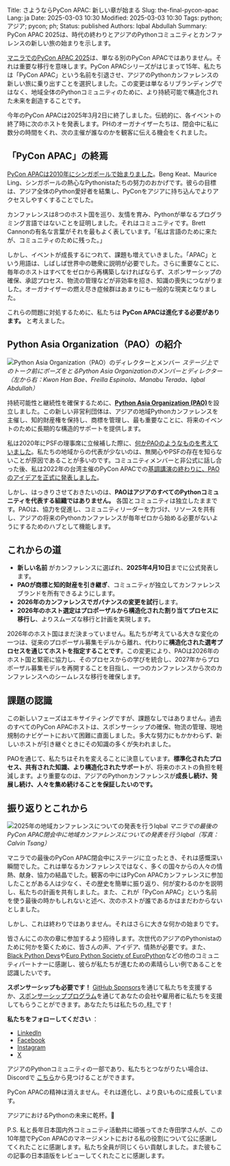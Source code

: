 Title: さようならPyCon APAC: 新しい章が始まる
Slug: the-final-pycon-apac
Lang: ja
Date: 2025-03-03 10:30
Modified: 2025-03-03 10:30
Tags: python; アジア; pycon; ph;
Status: published
Authors: Iqbal Abdullah
Summary: PyCon APAC 2025は、時代の終わりとアジアのPythonコミュニティとカンファレンスの新しい旅の始まりを示します。

[マニラでのPyCon APAC 2025](https://pycon-apac.python.ph)は、単なる別のPyCon APACではありません。それは重要な移行を意味します。PyCon APACシリーズがはじまって15年、私たちは「PyCon APAC」という名前を引退させ、アジアのPythonカンファレンスの新しい旅に乗り出すことを選択しました。この変更は単なるリブランディングではなく、地域全体のPythonコミュニティのために、より持続可能で構造化された未来を創造することです。

今年のPyCon APACは2025年3月2日に終了しました。伝統的に、各イベントの終了時に次のホストを発表します。PHのオーガナイザーたちは、閉会中に私に数分の時間をくれ、次の主催が誰なのかを観客に伝える機会をくれました。

## 「PyCon APAC」の終焉

[PyCon APACは2010年にシンガポールで始まりました](https://pycon.blogspot.com/2010/04/pycon-apac-early-bird-and-tutorial.html)。Beng Keat、Maurice Ling、シンガポールの熱心なPythonistaたちの努力のおかげです。彼らの目標は、アジア全体のPython愛好者を結集し、PyConをアジアに持ち込んでよりアクセスしやすくすることでした。

カンファレンスは8つのホスト国を巡り、友情を育み、Pythonが単なるプログラミング言語ではないことを証明しました。それはコミュニティです。Brett Cannonの有名な言葉がそれを最もよく表しています。「私は言語のために来たが、コミュニティのために残った。」

しかし、イベントが成長するにつれて、課題も増えていきました。「APAC」という用語は、しばしば世界中の聴衆に説明が必要でした。さらに重要なことに、毎年のホストはすべてをゼロから再構築しなければならず、スポンサーシップの確保、承認プロセス、物流の管理などが非効率を招き、知識の喪失につながりました。オーガナイザーの燃え尽き症候群はあまりにも一般的な現実となりました。

これらの問題に対処するために、私たちは **PyCon APACは進化する必要があります。** と考えました。

## Python Asia Organization（PAO）の紹介

![Python Asia Organization（PAO）のディレクターとメンバー]({static}/images/pycons/pao-directors-pycon-apac-2025.jpg)
_ステージ上でのトーク前にポーズをとるPython Asia Organizationのメンバーとディレクター（左から右：Kwon Han Bae、Freilla Espinola、Manabu Terada、Iqbal Abdullah）_

持続可能性と継続性を確保するために、[**Python Asia Organization (PAO)**](https://ariregister.rik.ee/eng/company/80644409/Python-Asia-Organization-MT%C3%9C)を設立しました。この新しい非営利団体は、アジアの地域Pythonカンファレンスを主催し、知的財産権を保持し、商標を管理し、最も重要なことに、将来のイベントのために長期的な構造的サポートを提供します。

私は2020年にPSFの理事席に立候補した際に、[何かPAOのようなものを考えていました](https://iqbalabdullah.net/posts/2020/06/diversification-is-the-future-for-the-psf/)。私たちの地域からの代表が少ないのは、無関心やPSFの存在を知らないことが原因であることが多いのです。コミュニティメンバーと非公式に話し合った後、私は2022年の台湾主催のPyCon APACでの[基調講演の終わりに、PAOのアイデアを正式に発表しました](https://tw.pycon.org/2022/en-us/conference/keynotes/)。

しかし、はっきりさせておきたいのは、**PAOはアジアのすべてのPythonコミュニティを代表する組織ではありません。** 各国とコミュニティは独立したままです。PAOは、協力を促進し、コミュニティリーダーを力づけ、リソースを共有し、アジアの将来のPythonカンファレンスが毎年ゼロから始める必要がないようにするためのハブとして機能します。

## これからの道

- **新しい名前** がカンファレンスに選ばれ、**2025年4月10日**までに公式発表します。
- **PAOが商標と知的財産を引き継ぎ**、コミュニティが独立してカンファレンスブランドを所有できるようにします。
- **2026年のカンファレンスでガバナンスの変更を試行**します。
- **2026年のホスト選定はプロポーザルから構造化された割り当てプロセスに移行し**、よりスムーズな移行と計画を実現します。

2026年のホスト国はまだ決まっていません。私たちが考えている大きな変化の一つは、従来のプロポーザル募集モデルから離れ、代わりに**構造化された選考プロセスを通じてホストを指定することです**。この変更により、PAOは2026年のホスト国と緊密に協力し、そのプロセスからの学びを統合し、2027年からプロポーザル募集モデルを再開することを目指し、一つのカンファレンスから次のカンファレンスへのシームレスな移行を確保します。

## 課題の認識

この新しいフェーズはエキサイティングですが、課題なしではありません。過去のすべてのPyCon APACホストは、スポンサーシップの確保、物流の管理、現地規制のナビゲートにおいて困難に直面しました。多大な努力にもかかわらず、新しいホストが引き継ぐときにその知識の多くが失われました。

PAOを通じて、私たちはそれを変えることに決意しています。**標準化されたプロセス、共有された知識、より構造化されたサポート**が、将来のホストの負担を軽減します。より重要なのは、アジアのPythonカンファレンスが**成長し続け、発展し続け、人々を集め続けることを保証したいのです。**

## 振り返りとこれから

![2025年の地域カンファレンスについての発表を行うIqbal]({static}/images/pycons/iqbal-closing-pycon-apac-2025.jpg)
_マニラでの最後のPyCon APAC閉会中に地域カンファレンスについての発表を行うIqbal（写真：Calvin Tsang）_

マニラでの最後のPyCon APAC閉会中にステージに立ったとき、それは感慨深い瞬間でした。これは単なるカンファレンスではなく、多くの国々からの人々の情熱、献身、協力の結晶でした。観客の中にはPyCon APACカンファレンスに参加したことがある人は少なく、その歴史を簡単に振り返り、何が変わるのかを説明し、私たちの計画を共有しました。また、これが「PyCon APAC」という名前を使う最後の時かもしれないと述べ、次のホストが誰であるかはまだわからないとしました。

しかし、これは終わりではありません。それはさらに大きな何かの始まりです。

皆さんにこの次の章に参加するよう招待します。次世代のアジアのPythonistaのために何かを築くために、皆さんの声、アイデア、情熱が必要です。また、[Black Python Devs](https://blackpythondevs.com)や[Euro Python Society of EuroPython](https://www.europython-society.org/europython/)などの他のコミュニティパートナーに感謝し、彼らが私たちが進むための素晴らしい例であることを認識したいです。

**スポンサーシップも必要です！** [GitHub Sponsors](https://github.com/sponsors/PythonAsiaOrganization)を通じて私たちを支援するか、[スポンサーシッププログラム](https://github.com/PythonAsiaOrganization/public-docs/blob/main/sponsorship.md)を通じてあなたの会社や雇用者に私たちを支援してもらうことができます。あなたたちは私たちの_柱_です！

**私たちをフォローしてください** ：

- [LinkedIn](https://www.linkedin.com/company/python-asia-organization-mtu)
- [Facebook](https://www.facebook.com/pythonasiaorg)
- [Instagram](https://www.instagram.com/pythonasiaorg/)
- [X](https://x.com/pythonasiaorg)

アジアのPythonコミュニティの一部であり、私たちとつながりたい場合は、Discordで
[こちら](https://discord.gg/59e7W9yqmx)から見つけることができます。

PyCon APACの精神は消えません。それは進化し、より良いものに成長しています。

アジアにおけるPythonの未来に乾杯。🚀

P.S. 私と長年日本国内外コミュニティ活動共に頑張ってきた寺田学さんが、この10年間でPyCon APACのマネージメントにおける私の役割について公に感謝してくれたことに感謝します。私たち全員が同じくらい貢献しました。また彼もこの記事の日本語版をレビューしてくれたことに感謝します。
